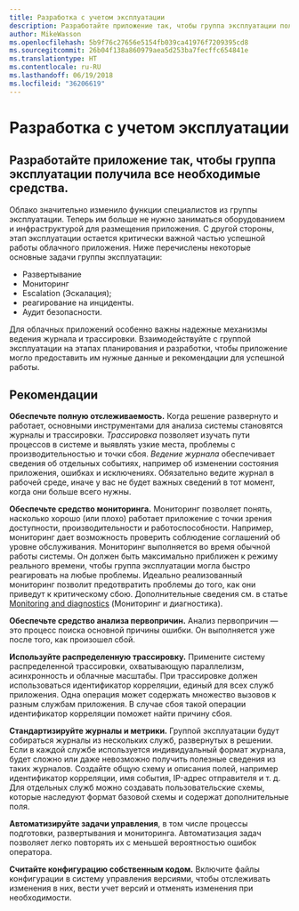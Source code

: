 ```yaml
---
title: Разработка с учетом эксплуатации
description: Разработайте приложение так, чтобы группа эксплуатации получила все необходимые средства.
author: MikeWasson
ms.openlocfilehash: 5b9f76c27656e5154fb039ca41976f7209395cd8
ms.sourcegitcommit: 26b04f138a860979aea5d253ba7fecffc654841e
ms.translationtype: HT
ms.contentlocale: ru-RU
ms.lasthandoff: 06/19/2018
ms.locfileid: "36206619"
---
```

# <a name="design-for-operations"></a>Разработка с учетом эксплуатации

## <a name="design-an-application-so-that-the-operations-team-has-the-tools-they-need"></a>Разработайте приложение так, чтобы группа эксплуатации получила все необходимые средства.

Облако значительно изменило функции специалистов из группы эксплуатации. Теперь им больше не нужно заниматься оборудованием и инфраструктурой для размещения приложения.  С другой стороны, этап эксплуатации остается критически важной частью успешной работы облачного приложения. Ниже перечислены некоторые основные задачи группы эксплуатации:

- Развертывание
- Мониторинг
- Escalation (Эскалация);
- реагирование на инциденты.
- Аудит безопасности.

Для облачных приложений особенно важны надежные механизмы ведения журнала и трассировки. Взаимодействуйте с группой эксплуатации на этапах планирования и разработки, чтобы приложение могло предоставить им нужные данные и рекомендации для успешной работы.  <!-- to do: Link to DevOps checklist -->

## <a name="recommendations"></a>Рекомендации

**Обеспечьте полную отслеживаемость.** Когда решение развернуто и работает, основными инструментами для анализа системы становятся журналы и трассировки. *Трассировка* позволяет изучать пути процессов в системе и выявлять узкие места, проблемы с производительностью и точки сбоя. *Ведение журнала* обеспечивает сведения об отдельных событиях, например об изменении состояния приложения, ошибках и исключениях. Обязательно ведите журнал в рабочей среде, иначе у вас не будет важных сведений в тот момент, когда они больше всего нужны.

**Обеспечьте средство мониторинга.** Мониторинг позволяет понять, насколько хорошо (или плохо) работает приложение с точки зрения доступности, производительности и работоспособности. Например, мониторинг дает возможность проверить соблюдение соглашений об уровне обслуживания. Мониторинг выполняется во время обычной работы системы. Он должен быть максимально приближен к режиму реального времени, чтобы группа эксплуатации могла быстро реагировать на любые проблемы. Идеально реализованный мониторинг позволит предотвратить проблемы до того, как они приведут к критическому сбою. Дополнительные сведения см. в статье [Monitoring and diagnostics][monitoring] (Мониторинг и диагностика).

**Обеспечьте средство анализа первопричин.** Анализ первопричин — это процесс поиска основной причины ошибки. Он выполняется уже после того, как произошел сбой. 

**Используйте распределенную трассировку.** Примените систему распределенной трассировки, охватывающую параллелизм, асинхронность и облачные масштабы. При трассировке должен использоваться идентификатор корреляции, единый для всех служб приложения. Одна операция может содержать множество вызовов к разным службам приложения. В случае сбоя такой операции идентификатор корреляции поможет найти причину сбоя. 

**Стандартизируйте журналы и метрики.** Группой эксплуатации будут собираться журналы из нескольких служб, развернутых в решении. Если в каждой службе используется индивидуальный формат журнала, будет сложно или даже невозможно получить полезные сведения из таких журналов. Создайте общую схему и описания полей, например идентификатор корреляции, имя события, IP-адрес отправителя и т. д. Для отдельных служб можно создавать пользовательские схемы, которые наследуют формат базовой схемы и содержат дополнительные поля.

**Автоматизируйте задачи управления**, в том числе процессы подготовки, развертывания и мониторинга. Автоматизация задач позволяет легко повторять их с меньшей вероятностью ошибок оператора. 

**Считайте конфигурацию собственным кодом.** Включите файлы конфигурации в систему управления версиями, чтобы отслеживать изменения в них, вести учет версий и отменять изменения при необходимости. 


<!-- links -->

[monitoring]: ../../best-practices/monitoring.md


